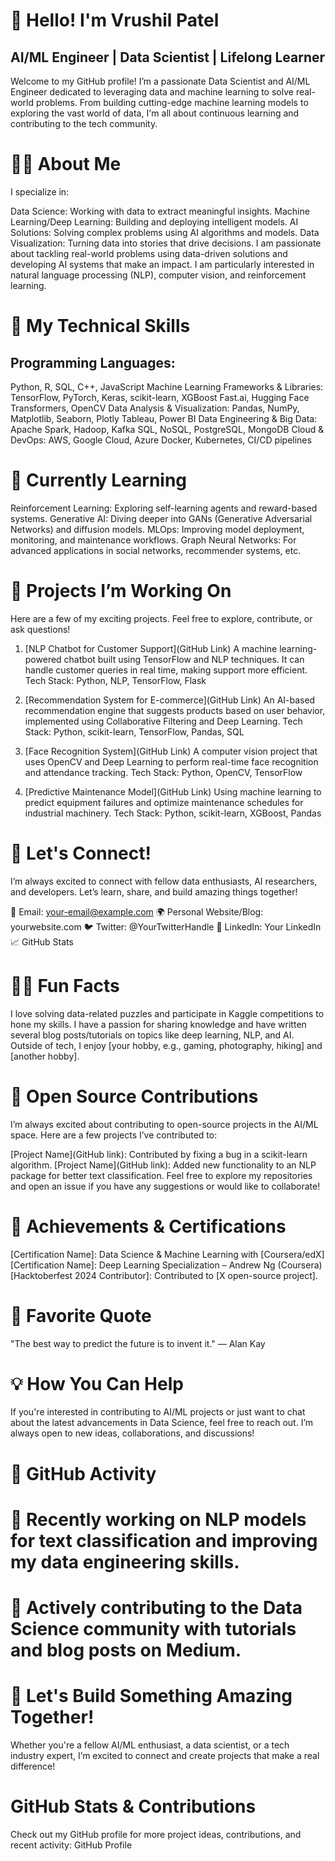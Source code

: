 # 👋 Hello! I'm Vrushil Patel
## AI/ML Engineer | Data Scientist | Lifelong Learner

Welcome to my GitHub profile! I’m a passionate Data Scientist and AI/ML Engineer dedicated to leveraging data and machine learning to solve real-world problems. From building cutting-edge machine learning models to exploring the vast world of data, I'm all about continuous learning and contributing to the tech community.

# 🧑‍💻 About Me
I specialize in:

Data Science: Working with data to extract meaningful insights.
Machine Learning/Deep Learning: Building and deploying intelligent models.
AI Solutions: Solving complex problems using AI algorithms and models.
Data Visualization: Turning data into stories that drive decisions.
I am passionate about tackling real-world problems using data-driven solutions and developing AI systems that make an impact. I am particularly interested in natural language processing (NLP), computer vision, and reinforcement learning.

# 🔧 My Technical Skills
## Programming Languages:
Python, R, SQL, C++, JavaScript
Machine Learning Frameworks & Libraries:
TensorFlow, PyTorch, Keras, scikit-learn, XGBoost
Fast.ai, Hugging Face Transformers, OpenCV
Data Analysis & Visualization:
Pandas, NumPy, Matplotlib, Seaborn, Plotly
Tableau, Power BI
Data Engineering & Big Data:
Apache Spark, Hadoop, Kafka
SQL, NoSQL, PostgreSQL, MongoDB
Cloud & DevOps:
AWS, Google Cloud, Azure
Docker, Kubernetes, CI/CD pipelines
# 🌱 Currently Learning
Reinforcement Learning: Exploring self-learning agents and reward-based systems.
Generative AI: Diving deeper into GANs (Generative Adversarial Networks) and diffusion models.
MLOps: Improving model deployment, monitoring, and maintenance workflows.
Graph Neural Networks: For advanced applications in social networks, recommender systems, etc.
# 🚀 Projects I’m Working On
Here are a few of my exciting projects. Feel free to explore, contribute, or ask questions!

1. [NLP Chatbot for Customer Support](GitHub Link)
A machine learning-powered chatbot built using TensorFlow and NLP techniques. It can handle customer queries in real time, making support more efficient.
Tech Stack: Python, NLP, TensorFlow, Flask

2. [Recommendation System for E-commerce](GitHub Link)
An AI-based recommendation engine that suggests products based on user behavior, implemented using Collaborative Filtering and Deep Learning.
Tech Stack: Python, scikit-learn, TensorFlow, Pandas, SQL

3. [Face Recognition System](GitHub Link)
A computer vision project that uses OpenCV and Deep Learning to perform real-time face recognition and attendance tracking.
Tech Stack: Python, OpenCV, TensorFlow

4. [Predictive Maintenance Model](GitHub Link)
Using machine learning to predict equipment failures and optimize maintenance schedules for industrial machinery.
Tech Stack: Python, scikit-learn, XGBoost, Pandas

# 📢 Let's Connect!
I’m always excited to connect with fellow data enthusiasts, AI researchers, and developers. Let’s learn, share, and build amazing things together!

📧 Email: your-email@example.com
🌍 Personal Website/Blog: yourwebsite.com
🐦 Twitter: @YourTwitterHandle
💼 LinkedIn: Your LinkedIn
📈 GitHub Stats

# 👨‍💻 Fun Facts
I love solving data-related puzzles and participate in Kaggle competitions to hone my skills.
I have a passion for sharing knowledge and have written several blog posts/tutorials on topics like deep learning, NLP, and AI.
Outside of tech, I enjoy [your hobby, e.g., gaming, photography, hiking] and [another hobby].
# 🌟 Open Source Contributions
I’m always excited about contributing to open-source projects in the AI/ML space. Here are a few projects I’ve contributed to:

[Project Name](GitHub link): Contributed by fixing a bug in a scikit-learn algorithm.
[Project Name](GitHub link): Added new functionality to an NLP package for better text classification.
Feel free to explore my repositories and open an issue if you have any suggestions or would like to collaborate!

# 🔑 Achievements & Certifications
[Certification Name]: Data Science & Machine Learning with [Coursera/edX]
[Certification Name]: Deep Learning Specialization – Andrew Ng (Coursera)
[Hacktoberfest 2024 Contributor]: Contributed to [X open-source project].
# 🎸 Favorite Quote
"The best way to predict the future is to invent it." — Alan Kay

# 💡 How You Can Help
If you're interested in contributing to AI/ML projects or just want to chat about the latest advancements in Data Science, feel free to reach out. I’m always open to new ideas, collaborations, and discussions!

# 🎯 GitHub Activity
# 🌱 Recently working on NLP models for text classification and improving my data engineering skills.
# 🎯 Actively contributing to the Data Science community with tutorials and blog posts on Medium.
# 🤝 Let's Build Something Amazing Together!
Whether you're a fellow AI/ML enthusiast, a data scientist, or a tech industry expert, I’m excited to connect and create projects that make a real difference!

# GitHub Stats & Contributions
Check out my GitHub profile for more project ideas, contributions, and recent activity: GitHub Profile

